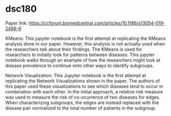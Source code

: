# dsc180

Paper link: https://ccforum.biomedcentral.com/articles/10.1186/s13054-019-2486-6

KMeans: 
This jupyter notebook is the first attempt at replicating the KMeans analysis done in 
our paper. However, this analysis is not actually used when the researchers talk about 
their findings. The KMeans is used for researchers to initially look for patterns between 
diseases. This jupyter notebook walks through an example of how the researchers might 
look at disease prevalence to continue onto other ways to identify subgroups.

Network Visualization:
This Jupyter notebook is the first attempt at replicating the Network Visualizations shown in the paper. The authors of this paper used these visualizations to see which diseases tend to occur in combination with each other. In the initial approach, a relative risk measure was used to measure the risk of co-ocurrence of two diseases for edges. When characterizing subgroups, the edges are instead replaced with the disease pair normalized to the total number of patients in the subgroup.